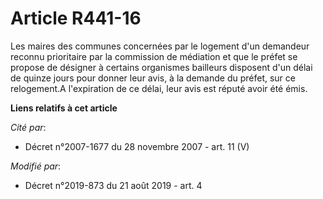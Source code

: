 # Article R441-16

Les maires des communes concernées par le logement d'un demandeur reconnu prioritaire par la commission de médiation et que
le préfet se propose de désigner à certains organismes bailleurs disposent d'un délai de quinze jours pour donner leur avis,
à la demande du préfet, sur ce relogement.A l'expiration de ce délai, leur avis est réputé avoir été émis.

**Liens relatifs à cet article**

_Cité par_:

  - Décret n°2007-1677 du 28 novembre 2007 - art. 11 (V)

_Modifié par_:

  - Décret n°2019-873 du 21 août 2019 - art. 4

